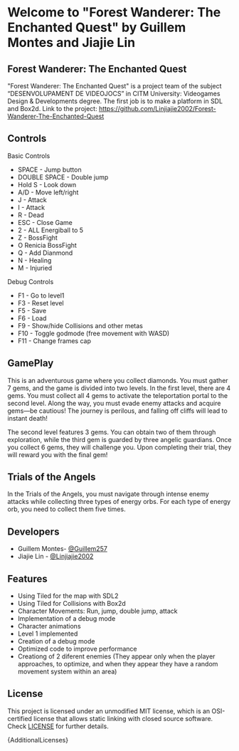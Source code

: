 # Welcome to "Forest Wanderer: The Enchanted Quest" by Guillem Montes and Jiajie Lin

## Forest Wanderer: The Enchanted Quest

"Forest Wanderer: The Enchanted Quest" is a project team of the subject “DESENVOLUPAMENT DE VIDEOJOCS” in CITM University: Videogames Design & Developments degree. The first job is to make a platform in SDL and Box2d.
Link to the project: https://github.com/Linjiajie2002/Forest-Wanderer-The-Enchanted-Quest

## Controls

Basic Controls

- SPACE - Jump button
- DOUBLE SPACE - Double jump
- Hold S - Look down
- A/D - Move left/right
- J - Attack
- I - Attack
- R - Dead
- ESC - Close Game
- 2 - ALL Energiball to 5
- Z - BossFight
- O Renicia BossFight
- Q - Add Dianmond
- N - Healing
- M - Injuried

Debug Controls

- F1 - Go to level1
- F3 - Reset level
- F5 - Save
- F6 - Load
- F9 - Show/hide Collisions and other metas
- F10 - Toggle godmode (free movement with WASD)
- F11 - Change frames cap


## GamePlay
This is an adventurous game where you collect diamonds. You must gather 7 gems, and the game is divided into two levels. In the first level, there are 4 gems. You must collect all 4 gems to activate the teleportation portal to the second level. Along the way, you must evade enemy attacks and acquire gems—be cautious! The journey is perilous, and falling off cliffs will lead to instant death!

The second level features 3 gems. You can obtain two of them through exploration, while the third gem is guarded by three angelic guardians. Once you collect 6 gems, they will challenge you. Upon completing their trial, they will reward you with the final gem!

## Trials of the Angels
In the Trials of the Angels, you must navigate through intense enemy attacks while collecting three types of energy orbs. For each type of energy orb, you need to collect them five times.



## Developers

 - Guillem Montes- [@Guillem257](https://github.com/Guillem257)
 - Jiajie Lin - [@Linjiajie2002](https://github.com/Linjiajie2002)

## Features

- Using Tiled for the map with SDL2
- Using Tiled for Collisions with Box2d
- Character Movements: Run, jump, double jump, attack
- Implementation of a debug mode
- Character animations
- Level 1 implemented
- Creation of a debug mode
- Optimized code to improve performance
- Creationg of 2 diferent enemies (They appear only when the player approaches, to optimize, and when they appear they have a random movement system within an area)

## License

This project is licensed under an unmodified MIT license, which is an OSI-certified license that allows static linking with closed source software. Check [LICENSE](LICENSE) for further details.

{AdditionalLicenses}

